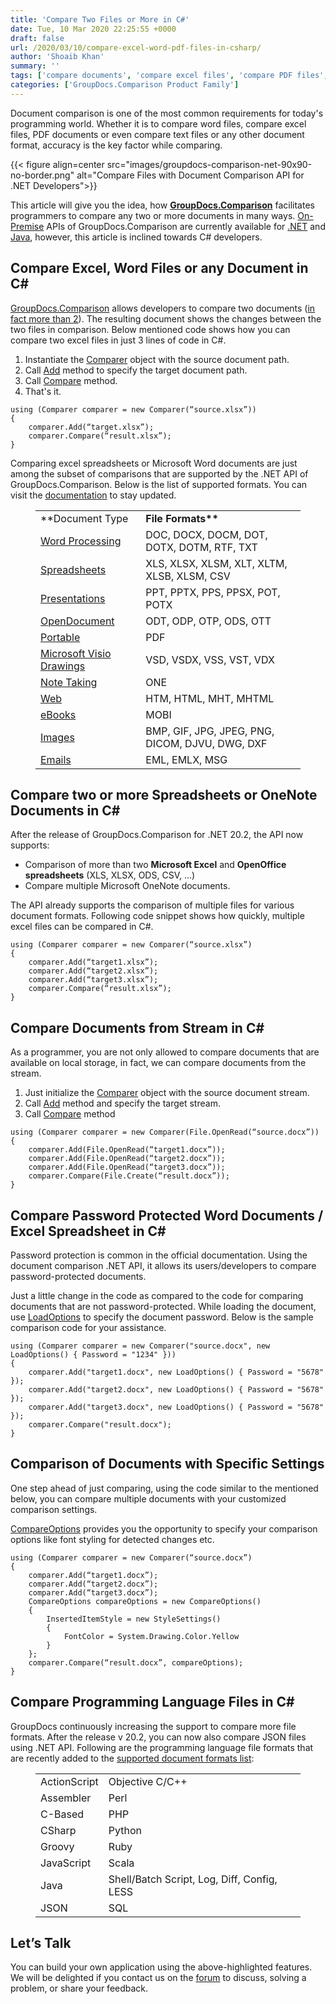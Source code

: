 ```yaml
---
title: 'Compare Two Files or More in C#'
date: Tue, 10 Mar 2020 22:25:55 +0000
draft: false
url: /2020/03/10/compare-excel-word-pdf-files-in-csharp/
author: 'Shoaib Khan'
summary: ''
tags: ['compare documents', 'compare excel files', 'compare PDF files', 'compare text files', 'compare two documents', 'compare two excel files', 'compare two files', 'compare two word documents', 'compare word documents', 'document comparison', 'file compare', ]
categories: ['GroupDocs.Comparison Product Family']
---
```


Document comparison is one of the most common requirements for today's programming world. Whether it is to compare word files, compare excel files, PDF documents or even compare text files or any other document format, accuracy is the key factor while comparing.



{{< figure align=center src="images/groupdocs-comparison-net-90x90-no-border.png" alt="Compare Files with Document Comparison API for .NET Developers">}}


This article will give you the idea, how **[GroupDocs.Comparison](https://products.groupdocs.com/comparison)** facilitates programmers to compare any two or more documents in many ways. [On-Premise](https://products.groupdocs.com/comparison/family) APIs of GroupDocs.Comparison are currently available for [.NET](https://products.groupdocs.com/comparison/net) and [Java](https://products.groupdocs.com/comparison/java), however, this article is inclined towards C# developers.

## Compare Excel, Word Files or any Document in C#

[GroupDocs.Comparison](https://products.groupdocs.com/comparison/family) allows developers to compare two documents ([in fact more than 2](https://docs.groupdocs.com/display/comparisonnet/Compare+multiple+documents)). The resulting document shows the changes between the two files in comparison. Below mentioned code shows how you can compare two excel files in just 3 lines of code in C#.

1.  Instantiate the [Comparer](https://apireference.groupdocs.com/net/comparison/groupdocs.comparison/comparer) object with the source document path.
2.  Call [Add](https://apireference.groupdocs.com/net/comparison/groupdocs.comparison/comparer/methods/add/index) method to specify the target document path.
3.  Call [Compare](https://apireference.groupdocs.com/net/comparison/groupdocs.comparison/comparer/methods/compare/index) method.
4.  That's it.

```
using (Comparer comparer = new Comparer(“source.xlsx”))
{
    comparer.Add(“target.xlsx”);
    comparer.Compare(“result.xlsx”);
}
```

Comparing excel spreadsheets or Microsoft Word documents are just among the subset of comparisons that are supported by the .NET API of GroupDocs.Comparison. Below is the list of supported formats. You can visit the [documentation](https://docs.groupdocs.com/comparison/net) to stay updated.

<figure class="wp-block-table is-style-stripes"><table class=""><tbody><tr><td>**Document Type</strong></td><td><strong>File Formats**</td></tr><tr><td><a href="https://wiki.fileformat.com/word-processing/">Word Processing</a></td><td>DOC, DOCX, DOCM, DOT, DOTX, DOTM, RTF, TXT</td></tr><tr><td><a href="https://wiki.fileformat.com/spreadsheet/">Spreadsheets</a></td><td>XLS, XLSX, XLSM, XLT, XLTM, XLSB, XLSM, CSV</td></tr><tr><td><a href="https://wiki.fileformat.com/presentation/">Presentations</a></td><td>PPT, PPTX, PPS, PPSX, POT, POTX</td></tr><tr><td><a href="https://wiki.fileformat.com/word-processing/">OpenDocument</a></td><td>ODT, ODP, OTP, ODS, OTT</td></tr><tr><td><a href="https://wiki.fileformat.com/view/pdf/">Portable</a></td><td>PDF</td></tr><tr><td><a href="https://docs.fileformat.com/visio/">Microsoft Visio Drawings</a></td><td>VSD, VSDX, VSS, VST, VDX</td></tr><tr><td><a href="https://wiki.fileformat.com/note-taking/">Note Taking</a></td><td>ONE</td></tr><tr><td><a href="https://wiki.fileformat.com/web/">Web</a></td><td>HTM, HTML, MHT, MHTML</td></tr><tr><td><a href="https://wiki.fileformat.com/ebook/">eBooks</a></td><td>MOBI</td></tr><tr><td><a href="https://wiki.fileformat.com/image/">Images</a></td><td>BMP, GIF, JPG, JPEG, PNG, DICOM, DJVU, DWG, DXF</td></tr><tr><td><a href="https://wiki.fileformat.com/email/">Emails</a></td><td>EML, EMLX, MSG</td></tr></tbody></table></figure>

## Compare two or more Spreadsheets or OneNote Documents in C#

After the release of GroupDocs.Comparison for .NET 20.2, the API now supports:

*   Comparison of more than two **Microsoft Excel** and **OpenOffice** **spreadsheets** (XLS, XLSX, ODS, CSV, ...)
*   Compare multiple Microsoft OneNote documents.

The API already supports the comparison of multiple files for various document formats. Following code snippet shows how quickly, multiple excel files can be compared in C#.

```
using (Comparer comparer = new Comparer(“source.xlsx”)
{
    comparer.Add(“target1.xlsx”);
    comparer.Add(“target2.xlsx”);
    comparer.Add(“target3.xlsx”);
    comparer.Compare(“result.xlsx”);
}
```

## Compare Documents from Stream in C#

As a programmer, you are not only allowed to compare documents that are available on local storage, in fact, we can compare documents from the stream.

1.  Just initialize the [Comparer](https://apireference.groupdocs.com/net/comparison/groupdocs.comparison/comparer) object with the source document stream.
2.  Call [Add](https://apireference.groupdocs.com/net/comparison/groupdocs.comparison/comparer/methods/add/index) method and specify the target stream.
3.  Call [Compare](https://apireference.groupdocs.com/net/comparison/groupdocs.comparison/comparer/methods/compare/index) method

```
using (Comparer comparer = new Comparer(File.OpenRead(“source.docx”))
{
    comparer.Add(File.OpenRead(“target1.docx”));
    comparer.Add(File.OpenRead(“target2.docx”));
    comparer.Add(File.OpenRead(“target3.docx”));
    comparer.Compare(File.Create(“result.docx”));
}
```

## Compare Password Protected Word Documents / Excel Spreadsheet in C#

Password protection is common in the official documentation. Using the document comparison .NET API, it allows its users/developers to compare password-protected documents.

Just a little change in the code as compared to the code for comparing documents that are not password-protected. While loading the document, use [LoadOptions](https://apireference.groupdocs.com/net/comparison/groupdocs.comparison.options/loadoptions) to specify the document password. Below is the sample comparison code for your assistance.

```
using (Comparer comparer = new Comparer("source.docx", new LoadOptions() { Password = "1234" }))
{
    comparer.Add("target1.docx", new LoadOptions() { Password = "5678" });
    comparer.Add("target2.docx", new LoadOptions() { Password = "5678" });
    comparer.Add("target3.docx", new LoadOptions() { Password = "5678" });
    comparer.Compare("result.docx");
}
```

## Comparison of Documents with Specific Settings

One step ahead of just comparing, using the code similar to the mentioned below, you can compare multiple documents with your customized comparison settings.

[CompareOptions](https://apireference.groupdocs.com/net/comparison/groupdocs.comparison.options/compareoptions) provides you the opportunity to specify your comparison options like font styling for detected changes etc.

```
using (Comparer comparer = new Comparer(“source.docx”)
{
    comparer.Add(“target1.docx”);
    comparer.Add(“target2.docx”);
    comparer.Add(“target3.docx”);
    CompareOptions compareOptions = new CompareOptions()
    {
        InsertedItemStyle = new StyleSettings()
        {
            FontColor = System.Drawing.Color.Yellow
        }
    };
    comparer.Compare(“result.docx”, compareOptions);
}
```

## Compare Programming Language Files in C#

GroupDocs continuously increasing the support to compare more file formats. After the release v 20.2, you can now also compare JSON files using .NET API. Following are the programming language file formats that are recently added to the [supported document formats list](https://docs.groupdocs.com/comparison/net):

<figure class="wp-block-table is-style-stripes"><table class="has-fixed-layout"><tbody><tr><td>ActionScript</td><td>Objective C/C++</td></tr><tr><td>Assembler</td><td>Perl</td></tr><tr><td>C-Based</td><td>PHP</td></tr><tr><td>CSharp</td><td>Python</td></tr><tr><td>Groovy</td><td>Ruby</td></tr><tr><td>JavaScript</td><td>Scala</td></tr><tr><td>Java</td><td>Shell/Batch Script, Log, Diff, Config, LESS</td></tr><tr><td>JSON</td><td>SQL</td></tr></tbody></table></figure>

## Let’s Talk

You can build your own application using the above-highlighted features. We will be delighted if you contact us on the [forum](https://forum.groupdocs.com/c/comparison) to discuss, solving a problem, or share your feedback.




